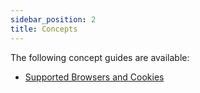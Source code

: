 ```yaml
---
sidebar_position: 2
title: Concepts
---
```


The following concept guides are available:
- [Supported Browsers and Cookies](concepts.md)